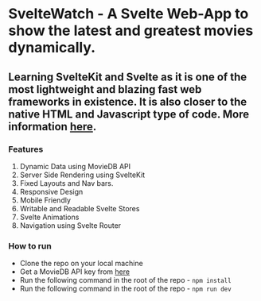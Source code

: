 # SvelteWatch - A Svelte Web-App to show the latest and greatest movies dynamically.

## Learning SvelteKit and Svelte as it is one of the most lightweight and blazing fast web frameworks in existence. It is also closer to the native HTML and Javascript type of code. More information [here](https://svelte.dev/docs/getting-started).

### Features

1. Dynamic Data using MovieDB API
2. Server Side Rendering using SvelteKit
3. Fixed Layouts and Nav bars.
4. Responsive Design
5. Mobile Friendly
6. Writable and Readable Svelte Stores
7. Svelte Animations
8. Navigation using Svelte Router

### How to run

- Clone the repo on your local machine
- Get a MovieDB API key from [here](https://www.themoviedb.org/settings/api)
- Run the following command in the root of the repo - `npm install`
- Run the following command in the root of the repo - `npm run dev`
